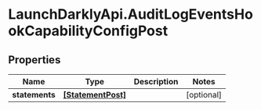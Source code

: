 # LaunchDarklyApi.AuditLogEventsHookCapabilityConfigPost

## Properties

Name | Type | Description | Notes
------------ | ------------- | ------------- | -------------
**statements** | [**[StatementPost]**](StatementPost.md) |  | [optional] 



